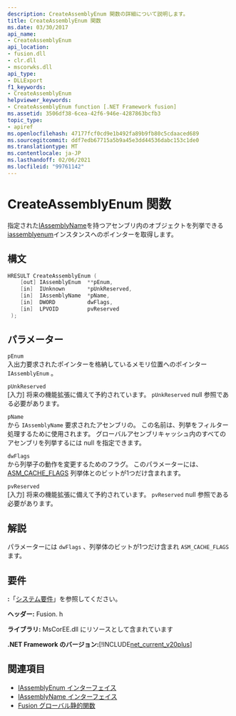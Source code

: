 ```yaml
---
description: CreateAssemblyEnum 関数の詳細について説明します。
title: CreateAssemblyEnum 関数
ms.date: 03/30/2017
api_name:
- CreateAssemblyEnum
api_location:
- fusion.dll
- clr.dll
- mscorwks.dll
api_type:
- DLLExport
f1_keywords:
- CreateAssemblyEnum
helpviewer_keywords:
- CreateAssemblyEnum function [.NET Framework fusion]
ms.assetid: 3506df38-6cea-42f6-946e-4287863bcfb3
topic_type:
- apiref
ms.openlocfilehash: 47177fcf0cd9e1b492fa89b9fb80c5cdaaced689
ms.sourcegitcommit: ddf7edb67715a5b9a45e3dd44536dabc153c1de0
ms.translationtype: MT
ms.contentlocale: ja-JP
ms.lasthandoff: 02/06/2021
ms.locfileid: "99761142"
---
```

# <a name="createassemblyenum-function"></a>CreateAssemblyEnum 関数

指定された[IAssemblyName](iassemblyname-interface.md)を持つアセンブリ内のオブジェクトを列挙できる[iassemblyenum](iassemblyenum-interface.md)インスタンスへのポインターを取得します。  
  
## <a name="syntax"></a>構文  
  
```cpp  
HRESULT CreateAssemblyEnum (  
    [out] IAssemblyEnum  **pEnum,  
    [in]  IUnknown       *pUnkReserved,  
    [in]  IAssemblyName  *pName,  
    [in]  DWORD          dwFlags,  
    [in]  LPVOID         pvReserved  
 );  
```  
  
## <a name="parameters"></a>パラメーター  

 `pEnum`  
 入出力要求されたポインターを格納しているメモリ位置へのポインター `IAssemblyEnum` 。  
  
 `pUnkReserved`  
 [入力] 将来の機能拡張に備えて予約されています。 `pUnkReserved` null 参照である必要があります。  
  
 `pName`  
 から `IAssemblyName` 要求されたアセンブリの。 この名前は、列挙をフィルター処理するために使用されます。 グローバルアセンブリキャッシュ内のすべてのアセンブリを列挙するには null を指定できます。  
  
 `dwFlags`  
 から列挙子の動作を変更するためのフラグ。 このパラメーターには、 [ASM_CACHE_FLAGS](asm-cache-flags-enumeration.md) 列挙体とのビットが1つだけ含まれます。  
  
 `pvReserved`  
 [入力] 将来の機能拡張に備えて予約されています。 `pvReserved` null 参照である必要があります。  
  
## <a name="remarks"></a>解説  

 パラメーターには `dwFlags` 、列挙体のビットが1つだけ含まれ `ASM_CACHE_FLAGS` ます。  
  
## <a name="requirements"></a>要件  

 **:**「[システム要件](../../get-started/system-requirements.md)」を参照してください。  
  
 **ヘッダー:** Fusion. h  
  
 **ライブラリ:** MsCorEE.dll にリソースとして含まれています  
  
 **.NET Framework のバージョン:**[!INCLUDE[net_current_v20plus](../../../../includes/net-current-v20plus-md.md)]  
  
## <a name="see-also"></a>関連項目

- [IAssemblyEnum インターフェイス](iassemblyenum-interface.md)
- [IAssemblyName インターフェイス](iassemblyname-interface.md)
- [Fusion グローバル静的関数](fusion-global-static-functions.md)
